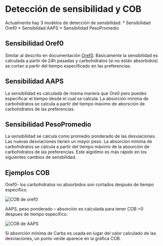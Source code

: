 # Detección de sensibilidad y COB
Actualmente hay 3 modelos de detección de sensbilidad:
     * Sensibilidad Oref0
     * Sensiblidad AAPS
     * Sensibilidad PesoPromedio

## Sensibilidad Oref0 
Similar al descrito en documentación [Oref0](https://openaps.readthedocs.io/en/2017-05-21/index.html). Básicamente la sensibilidad es calculada a partir de 24h pasadas y carbohidratos (si no están absorbidos) se cortan a partir del tiempo especificado en las preferencias. 

## Sensibilidad AAPS
La sensibilidad es calculada de misma manera que Ore0 pero puedes especificar el tiempo desde el cual se calcula. La absorción mínima de
carbohidratos se calcula a partir del tiempo máximo de aborsción de carbohidratos de las preferencias. 

## Sensibilidad PesoPromedio
La sensibilidad se calcula como promedio ponderado de las desviaciones. Las nuevas desviaciones tienen un mayor peso. La absorción mínima de carbohidratos se calcula a partir del tiempo máximo de la absorción de carbohidratos de las preferencias. Este algotimo es más rápido en los siguientes cambios de sensbilidad. 

## Ejemplos COB 
Oref0- los carbohidratos no absorbidos son cortados después de tiempo específico.

![COB de oref0](../images/cob_oref0.png)

AAPS, peso ponderado – absorción es calculada para tener COB =0 despues de tiempo específico. 

![COB de AAPS](../images/cob_aaps.png)

Si absorción mínima de Carbs es usada en lugar del valor calculado de las desviaciones, un punto verde aparece en la gráfica COB.
